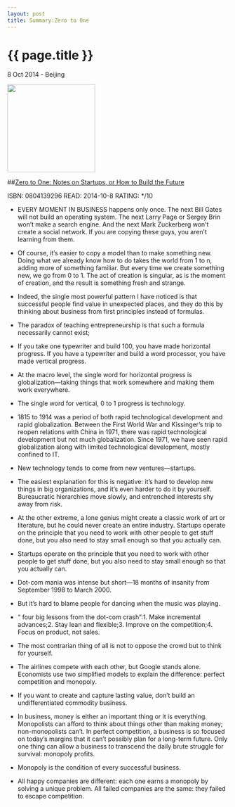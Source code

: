 ```yaml
---
layout: post
title: Summary:Zero to One
---
```


{{ page.title }}
================

<p class="meta">8 Oct 2014 - Beijing</p>
 
<img src="http://ecx.images-amazon.com/images/I/411YBdZVAPL.jpg" width="200" />

##[Zero to One: Notes on Startups, or How to Build the Future](http://amzn.com/0804139296)

ISBN: 0804139296 READ: 2014-10-8 RATING: */10

- EVERY MOMENT IN BUSINESS happens only once. The next Bill Gates will not build an operating system. The next Larry Page or Sergey Brin won’t make a search engine. And the next Mark Zuckerberg won’t create a social network. If you are copying these guys, you aren’t learning from them.

- Of course, it’s easier to copy a model than to make something new. Doing what we already know how to do takes the world from 1 to n, adding more of something familiar. But every time we create something new, we go from 0 to 1. The act of creation is singular, as is the moment of creation, and the result is something fresh and strange.

- Indeed, the single most powerful pattern I have noticed is that successful people find value in unexpected places, and they do this by thinking about business from first principles instead of formulas.

-  The paradox of teaching entrepreneurship is that such a formula necessarily cannot exist;

- If you take one typewriter and build 100, you have made horizontal progress. If you have a typewriter and build a word processor, you have made vertical progress.

- At the macro level, the single word for horizontal progress is globalization—taking things that work somewhere and making them work everywhere. 

- The single word for vertical, 0 to 1 progress is technology.

- 1815 to 1914 was a period of both rapid technological development and rapid globalization. Between the First World War and Kissinger’s trip to reopen relations with China in 1971, there was rapid technological development but not much globalization. Since 1971, we have seen rapid globalization along with limited technological development, mostly confined to IT.

- New technology tends to come from new ventures—startups.

- The easiest explanation for this is negative: it’s hard to develop new things in big organizations, and it’s even harder to do it by yourself. Bureaucratic hierarchies move slowly, and entrenched interests shy away from risk. 

-  At the other extreme, a lone genius might create a classic work of art or literature, but he could never create an entire industry. Startups operate on the principle that you need to work with other people to get stuff done, but you also need to stay small enough so that you actually can.

- Startups operate on the principle that you need to work with other people to get stuff done, but you also need to stay small enough so that you actually can.

- Dot-com mania was intense but short—18 months of insanity from September 1998 to March 2000. 

- But it’s hard to blame people for dancing when the music was playing.

- “ four big lessons from the dot-com crash”:1. Make incremental advances;2. Stay lean and flexible;3. Improve on the competition;4. Focus on product, not sales.

- The most contrarian thing of all is not to oppose the crowd but to think for yourself.

- The airlines compete with each other, but Google stands alone. Economists use two simplified models to explain the difference: perfect competition and monopoly.

- If you want to create and capture lasting value, don’t build an undifferentiated commodity business.

- In business, money is either an important thing or it is everything. Monopolists can afford to think about things other than making money; non-monopolists can’t. In perfect competition, a business is so focused on today’s margins that it can’t possibly plan for a long-term future. Only one thing can allow a business to transcend the daily brute struggle for survival: monopoly profits.

- Monopoly is the condition of every successful business.

- All happy companies are different: each one earns a monopoly by solving a unique problem. All failed companies are the same: they failed to escape competition.
















